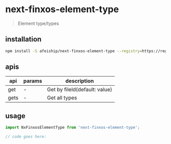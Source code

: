 # next-finxos-element-type
> Element type/types

## installation
```bash
npm install -S afeiship/next-finxos-element-type --registry=https://registry.npm.taobao.org
```

## apis
| api  | params | description                   |
| ---- | ------ | ----------------------------- |
| get  | -      | Get by fileld(default: value) |
| gets | -      | Get all types                 |

## usage
```js
import NxFinxosElementType from 'next-finxos-element-type';

// code goes here:
```

